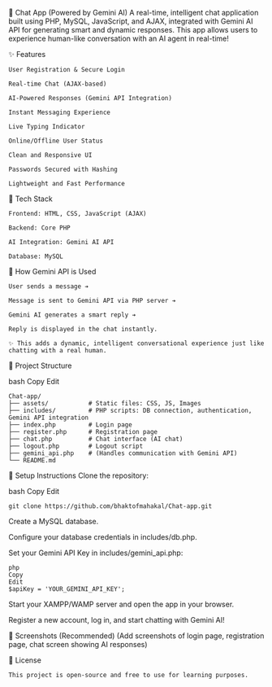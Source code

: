🧠 Chat App (Powered by Gemini AI)
A real-time, intelligent chat application built using PHP, MySQL, JavaScript, and AJAX, integrated with Gemini AI API for generating smart and dynamic responses.
This app allows users to experience human-like conversation with an AI agent in real-time!

✨ Features

    User Registration & Secure Login
    
    Real-time Chat (AJAX-based)
    
    AI-Powered Responses (Gemini API Integration)
    
    Instant Messaging Experience
    
    Live Typing Indicator
    
    Online/Offline User Status
    
    Clean and Responsive UI
    
    Passwords Secured with Hashing
    
    Lightweight and Fast Performance

🧰 Tech Stack

    Frontend: HTML, CSS, JavaScript (AJAX)
    
    Backend: Core PHP
    
    AI Integration: Gemini AI API
    
    Database: MySQL

🧠 How Gemini API is Used

    User sends a message ➔
    
    Message is sent to Gemini API via PHP server ➔
    
    Gemini AI generates a smart reply ➔
    
    Reply is displayed in the chat instantly.
    
    ✨ This adds a dynamic, intelligent conversational experience just like chatting with a real human.

📂 Project Structure

bash
Copy
Edit

    Chat-app/
    ├── assets/           # Static files: CSS, JS, Images
    ├── includes/         # PHP scripts: DB connection, authentication, Gemini API integration
    ├── index.php         # Login page
    ├── register.php      # Registration page
    ├── chat.php          # Chat interface (AI chat)
    ├── logout.php        # Logout script
    ├── gemini_api.php    # (Handles communication with Gemini API)
    └── README.md
    
🚀 Setup Instructions
Clone the repository:

bash
Copy
Edit

    git clone https://github.com/bhaktofmahakal/Chat-app.git
Create a MySQL database.

Configure your database credentials in includes/db.php.

Set your Gemini API Key in includes/gemini_api.php:

    php
    Copy
    Edit
    $apiKey = 'YOUR_GEMINI_API_KEY';
Start your XAMPP/WAMP server and open the app in your browser.

Register a new account, log in, and start chatting with Gemini AI!

📸 Screenshots (Recommended)
(Add screenshots of login page, registration page, chat screen showing AI responses)

📝 License

    This project is open-source and free to use for learning purposes.
